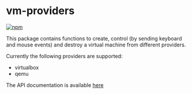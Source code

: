 # vm-providers

[![npm](https://img.shields.io/npm/v/vm-providers)](https://www.npmjs.com/package/vm-providers)

This package contains functions to create, control (by sending keyboard and mouse events) and destroy a virtual machine from different providers.

Currently the following providers are supported:

- virtualbox
- qemu

The API documentation is available [here](https://amadeusitgroup.github.io/Assistive-Webdriver/vm-providers)
